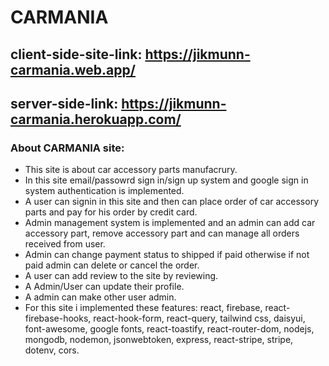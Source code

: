 # CARMANIA

## client-side-site-link: https://jikmunn-carmania.web.app/
## server-side-link: https://jikmunn-carmania.herokuapp.com/

### About CARMANIA site:

* This site is about car accessory parts manufacrury.
* In this site email/passowrd sign in/sign up system and google sign in system authentication is implemented.
* A user can signin in this site and then can place order of car accessory parts and pay for his order by credit card.
* Admin management system is implemented and an admin can add car accessory part, remove accessory part and can manage all orders received from user.
* Admin can change payment status to shipped if paid otherwise if not paid admin can delete or cancel the order.
* A user can add review to the site by reviewing. 
* A Admin/User can update their profile.
* A admin can make other user admin. 
* For this site i implemented these features: react, firebase, react-firebase-hooks, react-hook-form, react-query, tailwind css, daisyui, font-awesome, google fonts, react-toastify, react-router-dom, nodejs, mongodb, nodemon, jsonwebtoken, express, react-stripe, stripe, dotenv, cors.